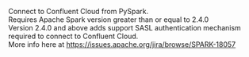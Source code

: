 Connect to Confluent Cloud from PySpark.                                                                                                                           
Requires Apache Spark version greater than or equal to 2.4.0                                                                                                    
Version 2.4.0 and above adds support SASL authentication mechanism required to connect to Confluent Cloud.                                                         
More info here at https://issues.apache.org/jira/browse/SPARK-18057 
